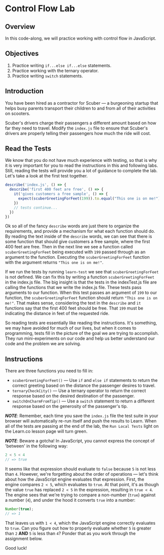 # Control Flow Lab

## Overview
In this code-along, we will practice working with control flow in JavaScript.

## Objectives
1. Practice writing `if...else if...else` statements.
2. Practice working with the ternary operator.
3. Practice writing `switch` statements.

## Introduction
You have been hired as a contractor for Scuber — a burgeoning startup that helps busy parents transport their children to and from all of their activities on scooters.

Scuber's drivers charge their passengers a different amount based on how far they need to travel. Modify the `index.js` file to ensure that Scuber's drivers are properly telling their passengers how much the ride will cost.

## Read the Tests

We know that you do not have much experience with testing, so that is why it is very important for you to read the instructions in this and following labs.  Still, reading the tests will provide you a lot of guidance to complete the lab.  Let's take a look at the first test together.

```js
describe('index.js', () => {
  describe('first 400 feet are free', () => {
    it('gives customers a free sample', () => {
      expect(scuberGreetingForFeet(199)).to.equal("This one is on me!");
    })
    // tests continue...
  })
})

```

Ok so all of the fancy `describe` words are just there to organize the requirements, and provide a mechanism for what each function should do.  By reading the text inside of the `describe` words, we can see that there is some function that should give customers a free sample, where the first 400 feet are free.  Then in the next line we see a function called `scuberGreetingForFeet` being executed with `199` passed through as an argument to the function.  Executing the `scuberGreetingForFeet` function with the argument returns `"This one is on me!"`.

If we run the tests by running `learn-test` we see that `scuberGreetingForFeet` is not defined.  We can fix this by writing a function `scuberGreetingForFeet` in the index.js file.  The big insight is that the tests in the indexTest.js file are calling the functions that we write the index.js file.  These tests pass arguments to our function.  When this test passes an argument of `199` to our function, the `scuberGreetingForFeet` function should return `"This one is on me!"`.  That makes sense, considering the text in the `describe` and `it` functions say that the first 400 feet should be free.  That `199` must be indicating the distance in feet of the requested ride.  

So reading tests are essentially like reading the instructions.  It's something, we may have avoided for much of our lives, but when it comes to programming, tests fill in the picture of the goal we are trying to accomplish.  They run mini-experiments on our code and help us better understand our code and the problem we are solving.

## Instructions
There are three functions you need to fill in:
* `scuberGreetingForFeet()` — Use `if` and `else if` statements to return the correct greeting based on the distance the passenger desires to travel.
* `ternaryCheckCity()` — Use a ternary operator to return the correct response based on the desired destination of the passenger.
* `switchOnCharmFromTip()` — Use a `switch` statement to return a different response based on the generosity of the passenger's tip.

***NOTE***: Remember, each time you save the `index.js` file the test suite in your browser will automatically re-run itself and push the results to Learn. When all of the tests are passing at the end of the lab, the `Run Local Tests` light on the Learn.co lesson page will turn green.


***NOTE***: Beware a gotcha! In JavaScript, you cannot express the concept of 'between' in the following way:
```js
2 < 5 < 4
// => true
```

It seems like that expression should evaluate to `false` because `5` is not less than `4`. However, we're forgetting about the order of operations — let's think about how the JavaScript engine evaluates that expression. First, the engine compares `2 < 5`, which evaluates to `true`. At that point, it's as though the value `true` has replaced `2 < 5` in the expression, resulting in `true < 4`. The engine sees that we're trying to compare a non-number (`true`) against a number (`4`), and under the hood it converts `true` into a number:
```js
Number(true);
// => 1
```

That leaves us with `1 < 4`, which the JavaScript engine correctly evaluates to `true`. Can you figure out how to properly evaluate whether `5` is greater than `2` **AND** `5` is less than `4`? Ponder that as you work through the assignment below.

Good luck!
